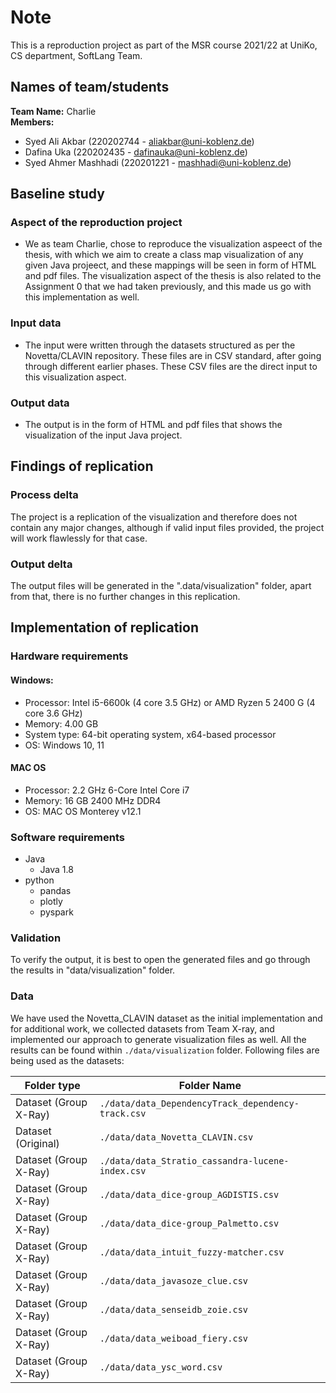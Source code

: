 # Note
This is a reproduction project as part of the MSR course 2021/22 at UniKo, CS department, SoftLang Team.

## Names of team/students

**Team Name:** Charlie  
**Members:** 
- Syed Ali Akbar (220202744 - aliakbar@uni-koblenz.de)
- Dafina Uka (220202435 - dafinauka@uni-koblenz.de)
- Syed Ahmer Mashhadi (220201221 - mashhadi@uni-koblenz.de)

## Baseline study
### Aspect of the reproduction project
- We as team Charlie, chose to reproduce the visualization aspeect of the thesis, with which we aim to create a class map visualization of any given Java projeect, and these mappings will be seen in form of HTML and pdf files. The visualization aspect of the thesis is also related to the Assignment 0 that we had taken previously, and this made us go with this implementation as well. 
### Input data
- The input were written through the datasets structured as per the Novetta/CLAVIN repository. These files are in CSV standard, after going through different earlier phases. These CSV files are the direct input to this visualization aspect.
### Output data
- The output is in the form of HTML and pdf files that shows the visualization of the input Java project.

## Findings of replication

### Process delta
The project is a replication of the visualization and therefore does not contain any major changes, although if valid input files provided, the project will work flawlessly for that case.
### Output delta
The output files will be generated in the ".data/visualization" folder, apart from that, there is no further changes in this replication.

## Implementation of replication
### Hardware requirements
#### Windows: 
- Processor: Intel i5-6600k (4 core 3.5 GHz) or AMD Ryzen 5 2400 G (4 core 3.6 GHz)
- Memory:	4.00 GB
- System type:	64-bit operating system, x64-based processor
- OS:	Windows 10, 11
#### MAC OS
- Processor: 2.2 GHz 6-Core Intel Core i7
- Memory: 16 GB 2400 MHz DDR4
- OS: MAC OS Monterey v12.1
### Software requirements
* Java
	* Java 1.8
* python
	* pandas
	* plotly
	* pyspark
	
### Validation
To verify the output, it is best to open the generated files and go through the results in "data/visualization" folder. 

### Data
We have used the Novetta_CLAVIN dataset as the initial implementation and for additional work, we collected datasets from Team X-ray, and implemented our approach to generate visualization files as well. All the results can be found within `./data/visualization` folder. 
Following files are being used as the datasets: 

Folder type  	| 	Folder Name
----------------|--------------
Dataset (Group X-Ray) 	| `./data/data_DependencyTrack_dependency-track.csv`
Dataset (Original)	| `./data/data_Novetta_CLAVIN.csv`
Dataset (Group X-Ray)	| `./data/data_Stratio_cassandra-lucene-index.csv`
Dataset (Group X-Ray) 	| `./data/data_dice-group_AGDISTIS.csv`
Dataset (Group X-Ray) 	| `./data/data_dice-group_Palmetto.csv `
Dataset (Group X-Ray) 	| `./data/data_intuit_fuzzy-matcher.csv`
Dataset (Group X-Ray) 	| `./data/data_javasoze_clue.csv`
Dataset (Group X-Ray) 	| `./data/data_senseidb_zoie.csv `
Dataset (Group X-Ray) 	| `./data/data_weiboad_fiery.csv `
Dataset (Group X-Ray) 	| `./data/data_ysc_word.csv `
